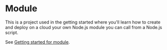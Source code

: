 # Module

This is a project used in the getting started where you'll learn how to create and deploy on a cloud your own Node.js module you can call from a Node.js script.

See [Getting started for module](https://docs.scaledynamics.com/docs/module/getting-started).
